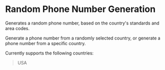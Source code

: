 # Random Phone Number Generation

Generates a random phone number, based on the country's standards and area codes.

Generate a phone number from a randomly selected country, or generate a phone number from a specific country.

Currently supports the following countries:
> USA